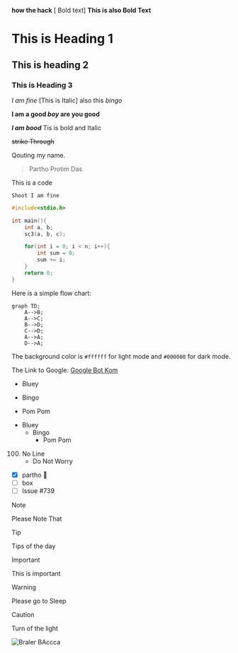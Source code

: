 

**how the hack** [ Bold text] __This is also Bold Text__

# This is Heading 1
## This is heading 2
### This is Heading 3

_I am fine_ [This is Italic] also this *bingo*

**I am a good _boy_ are you good**

**_I am bood_** Tis is bold and Italic

~~strike Through~~


Qouting my name.
> Partho Protim Das

This is a code

`Shoot I am fine`
```cpp
#include<stdio.h>

int main(){
    int a, b;
    sc3(a, b, c);

    for(int i = 0; i < n; i++){
        int sum = 0;
        sum += i;
    }
    return 0;
}
```

Here is a simple flow chart:

```mermaid
graph TD;
    A-->B;
    A-->C;
    B-->D;
    C-->D;
    A-->A;
    D-->A;
```


The background color is `#ffffff` for light mode and `#000000` for dark mode.

The Link to Google: [Google Bot Kom](https://google.com)


* Bluey
- Bingo
+ Pom Pom

* Bluey
  * Bingo
    * Pom Pom

100. No Line
     * Do Not Worry

- [x] partho :tada:
- [ ] box
- [ ] Issue #739

> [!NOTE]
> Please Note That


> [!TIP]
> Tips of the day

> [!IMPORTANT]
> This is important

> [!WARNING]
> Please go to Sleep

> [!CAUTION]
> Turn of the light


![Braler BAccca](image-1.png)
